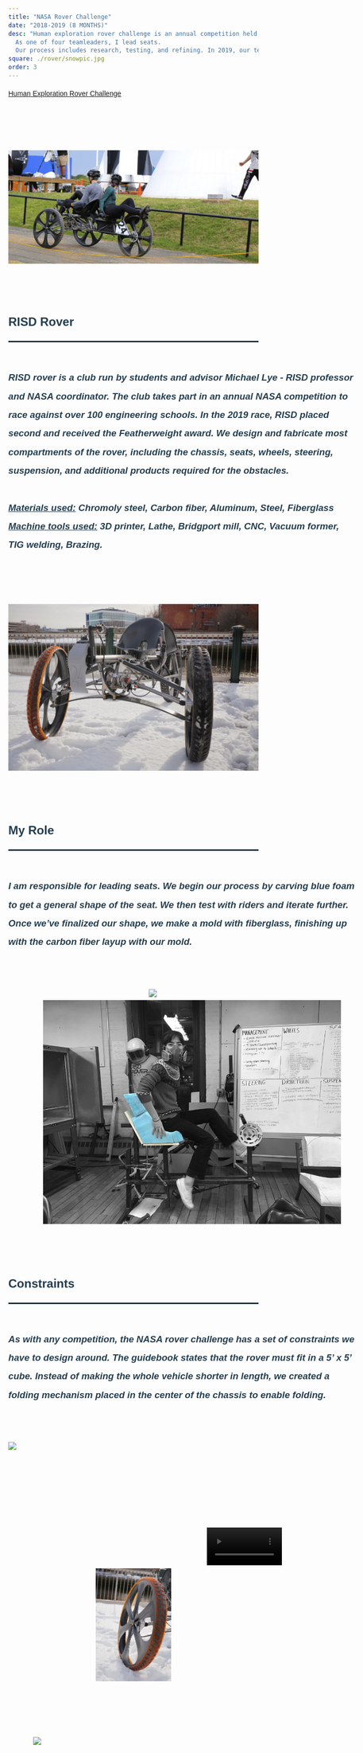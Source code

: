 ```yaml
---
title: "NASA Rover Challenge"
date: "2018-2019 (8 MONTHS)"
desc: "Human exploration rover challenge is an annual competition held by NASA. The participants are required to design a human-powered vehicle that can run on a         simulated Mars terrain.
  As one of four teamleaders, I lead seats. 
  Our process includes research, testing, and refining. In 2019, our team won the  Featherweight class design award and placed second among 100 other schools."
square: ./rover/snowpic.jpg
order: 3
---
```


<style>
.roversize{
  display: block;
  margin-left: auto;
  margin-right: auto;
  width: 50%; 
}
.intro{
   font-family: 'IBM Plex Sans', sans-serif;
   line-height: 2;
   margin:left;
   width: 600px;
}
.introIMG{
    width:20%;
    float:right;
}
.Title {
  margin-top:100px;
  font-family: 'IBM Plex Sans', sans-serif;
  color:#253E50;
  font-size: 18pt;
  font-weight:bold;
}
.paragraph {
  margin-top:50px;
  font-family: 'IBM Plex Sans', sans-serif;
  color:#253E50;
  font-size: 14pt;
  font-weight:bold;
  width:700px;
  line-height: 2;
  margin:auto;


}
.line{
    border-width:thin;
    border-style:solid;
  }
</style>

<div class = "intro">
  <a href="https://www.nasa.gov/stem/roverchallenge/competition/index.html">Human Exploration Rover Challenge</a>
</div>
<div style = "/*background-color:  #484848;*/margin-top:100px;width:100%; margin:left;">
    <img src = "./rover/big.jpg" > 
</div>
<div class = "Title" >
    RISD Rover
    <hr class="line" >
  </br>
    <h6 class = "paragraph">
     RISD rover is a club run by students and advisor Michael Lye - RISD professor and NASA coordinator. The club takes part in an annual NASA competition to race
     against over 100 engineering schools. In the 2019 race, RISD placed second and received the Featherweight award. 
     We design and fabricate most compartments of the rover, including the chassis, seats, wheels, steering, suspension, and additional products required for the obstacles. 
    </br>
    </br>
     <b style = "text-decoration: underline">Materials used:</b> Chromoly steel, Carbon fiber, Aluminum, Steel, Fiberglass
    </br>
     <b style = "text-decoration: underline">Machine tools used:</b> 3D printer, Lathe, Bridgport mill, CNC, Vacuum former, TIG welding, Brazing. 
    </h6>
<div style = "margin-top:100px">
  <img src = "./rover/fullbody.jpg"  > 
</div>
<div  class = "Title" >
    My Role
    <hr class="line" >
      </br>
    <h6 class = "paragraph">
     I am responsible for leading seats. We begin our process by carving blue foam to get a general shape of the seat. We then test with riders and iterate further. Once we’ve finalized our shape, we make a mold with fiberglass, finishing up with the carbon fiber layup with our mold.
    </h6>
</div>
<div style = "width:30%; float:right; margin-top:70px; margin-right:70px;">
  <img src = "./rover/sandingDuratec.png" > 
</div>
 <div style = "width:600px;margin-top:70px; margin-left:70px;">
      <img src = "./rover/bwtesting.jpg" > 
</div>
<div class = "Title" >
    Constraints
    <hr class="line" >
  </br>
    <h6 class = "paragraph">
     As with any competition, the NASA rover challenge has a set of constraints we have to design around. The guidebook states that the rover must fit in a 5’ x 5’ cube. Instead of making the whole vehicle shorter in length, we created a folding mechanism placed in the center of the chassis to enable folding. 
    </h6>
</div>
 <div style = "width:800px; margin:auto; margin-top:70px;">
      <img src = "./rover/rename.png" > 
</div>
 <video controls autoplay loop style = "width:30%; margin-top:150px; margin-left:400px;" >
    <source src="./rover/rover_vid.mp4" type="video/mp4">
</video>
<div style = "width:30%; margin:auto; ;">
    <img src = "./rover/snowWheel.jpg" > 
</div>
<div style = "width:80%;margin:auto;padding-top:100px;">
    <img src = "./rover/film.jpg" > 
</div>